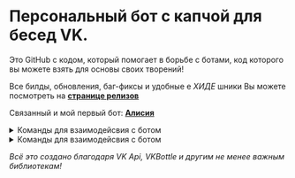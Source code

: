 # Персональный бот с капчой для бесед VK.
Это GitHub с кодом, который помогает в борьбе с ботами, код которого вы можете взять для основы своих творений!

Все билды, обновления, баг-фиксы и удобные  е _ХИДЕ_ шники  Вы можете посмотреть на [**странице релизов**](https://github.com/infikot/CaptchaBot/releases) 

Связанный и мой первый бот: [**Алисия**](https://vk.com/notesbot)

<details><summary>Команды для взаимодейсвия с ботом</summary>
  
   1. При запуске будет выбор между видом предоставления информации, подробнее можно прочитать при запуске, рекомендация лично от меня:  ` 1 ` 
   2. После выбора вида предоставления информации нужно вставить апи токен группы. По умолчанию вставка невидимая для предотвращения кражи токенов. _(через `getpass.getpass`)_

</details>

<details><summary>Команды для взаимодейсвия с ботом</summary>
   
  - `^ban` - банит пользователей, выдавая им banned status
  - `^pass` - пропускает пользователей, выдавая им passed status

    _команды выполняются, если у пользователя в беседе есть статус админа, будьте осторожны_
    
</details>

_Всё это создано благодаря VK Api, VKBottle и другим не менее важным библиотекам!_
